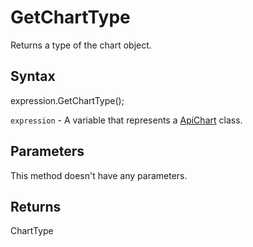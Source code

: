 # GetChartType

Returns a type of the chart object.

## Syntax

expression.GetChartType();

`expression` - A variable that represents a [ApiChart](../ApiChart.md) class.

## Parameters

This method doesn't have any parameters.

## Returns

ChartType